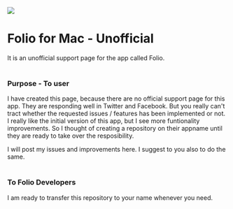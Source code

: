 <a href="http://folioformac.com" target="_blank"><img src="http://d36qj74a9sv41x.cloudfront.net/images/icon/icon_256x256.b1d124c0205ac7555beea1b6cb56936c.png"></a>

# Folio for Mac - Unofficial
It is an unofficial support page for the app called Folio. 
<br>
<br>
<h3>Purpose - To user</h3>
I have created this page, because there are no official support page for this app. They are responding well in Twitter and Facebook. But you really can't tract whether the requested issues / features has been implemented or not. I really like the initial version of this app, but I see more funtionality improvements. So I thought of creating a repository on their appname until they are ready to take over the resposibility. 

I will post my issues and improvements here. I suggest to you also to do the same.
<br>
<br>
<h3>To Folio Developers</h3>
I am ready to transfer this repository to your name whenever you need.
